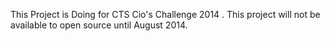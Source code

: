 This Project is Doing for CTS Cio's Challenge 2014 . This project will not be available to open source until August 2014.